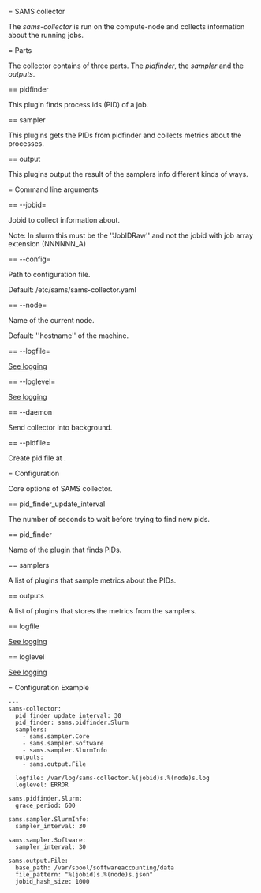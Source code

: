 
= SAMS collector

The *sams-collector* is run on the compute-node and collects information about the running jobs.

= Parts

The collector contains of three parts. The *pidfinder*, the *sampler* and the *outputs*.

== pidfinder

This plugin finds process ids (PID) of a job.

== sampler

This plugins gets the PIDs from pidfinder and collects metrics about the processes.

== output

This plugins output the result of the samplers info different kinds of ways.

= Command line arguments

== --jobid=

Jobid to collect information about. 

Note: In slurm this must be the ''JobIDRaw'' and not the jobid with job array extension (NNNNNN_A)

== --config=<file>

Path to configuration file.

Default: /etc/sams/sams-collector.yaml

== --node=

Name of the current node. 

Default: ''hostname'' of the machine.

== --logfile=<filename>

[See logging](logging.md)

== --loglevel=

[See logging](logging.md)

== --daemon

Send collector into background.

== --pidfile=<path>

Create pid file at <path>.

= Configuration

Core options of SAMS collector.

== pid_finder_update_interval

The number of seconds to wait before trying to find new pids.

== pid_finder

Name of the plugin that finds PIDs.

== samplers

A list of plugins that sample metrics about the PIDs.

== outputs

A list of plugins that stores the metrics from the samplers.

== logfile

[See logging](logging.md)

== loglevel

[See logging](logging.md)

= Configuration Example

```
---
sams-collector:  
  pid_finder_update_interval: 30
  pid_finder: sams.pidfinder.Slurm
  samplers:
    - sams.sampler.Core
    - sams.sampler.Software
    - sams.sampler.SlurmInfo
  outputs:
    - sams.output.File

  logfile: /var/log/sams-collector.%(jobid)s.%(node)s.log
  loglevel: ERROR

sams.pidfinder.Slurm:
  grace_period: 600

sams.sampler.SlurmInfo:
  sampler_interval: 30

sams.sampler.Software:
  sampler_interval: 30

sams.output.File:
  base_path: /var/spool/softwareaccounting/data
  file_pattern: "%(jobid)s.%(node)s.json"
  jobid_hash_size: 1000
```
